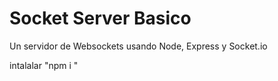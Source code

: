 # Socket Server Basico

Un servidor de Websockets usando Node, Express y Socket.io

intalalar  "npm i "
